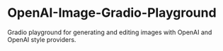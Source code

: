 # OpenAI-Image-Gradio-Playground
Gradio playground for generating and editing images with OpenAI and OpenAI style providers.
